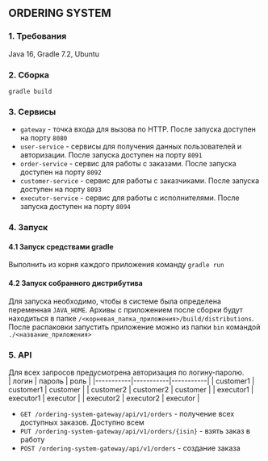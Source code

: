 ##  ORDERING SYSTEM

### 1. Требования
Java 16, Gradle 7.2, Ubuntu

### 2. Сборка
`gradle build`

### 3. Сервисы 
- `gateway` - точка входа для вызова по HTTP. После запуска доступен на порту `8080`
- `user-service` - сервисы для получения данных пользователей и авторизации. После запуска доступен на порту `8091`
- `order-service` - сервис для работы с заказами. После запуска доступен на порту `8092`
- `customer-service` - сервис для работы с заказчиками. После запуска доступен на порту `8093`
- `executor-service` - сервис для работы с исполнителями. После запуска доступен на порту `8094`

### 4. Запуск
#### 4.1 Запуск средствами gradle
Выполнить из корня каждого приложения команду `gradle run`
#### 4.2 Запуск собранного дистрибутива
Для запуска необходимо, чтобы в системе была определена переменная `JAVA_HOME`.
Архивы с приложением после сборки будут находиться в папке `/<корневая_папка_приложения>/build/distributions`.
После распаковки запустить приложение можно из папки `bin` командой `./<название_приложения>`

### 5. API
Для всех запросов предусмотрена авторизация по логину-паролю.  
| логин     | пароль    | роль      |
|-----------|-----------|-----------|
| customer1 | customer1 | customer  |
| customer2 | customer2 | customer  |
| executor1 | executor1 | executor  |
| executor2 | executor2 | executor  |
- `GET /ordering-system-gateway/api/v1/orders` - получение всех доступных заказов. Доступно всем
- `PUT /ordering-system-gateway/api/v1/orders/{isin}` - взять заказ в работу
- `POST /ordering-system-gateway/api/v1/orders` - создание заказа  